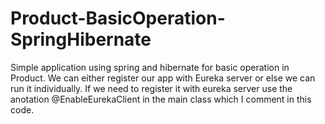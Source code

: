 # Product-BasicOperation-SpringHibernate

Simple application using spring and hibernate for basic operation in Product.
We can either register our app with Eureka server or else we can run it individually.
If we need to register it with eureka server use the anotation @EnableEurekaClient in the main class which I comment in this code.
